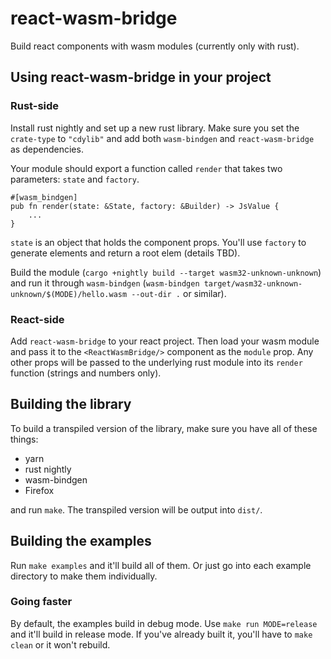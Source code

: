 # react-wasm-bridge

Build react components with wasm modules (currently only with rust).

## Using react-wasm-bridge in your project

### Rust-side

Install rust nightly and set up a new rust library. Make sure you set the
`crate-type` to `"cdylib"` and add both `wasm-bindgen` and `react-wasm-bridge`
as dependencies.

Your module should export a function called `render` that takes two parameters:
`state` and `factory`.

```
#[wasm_bindgen]
pub fn render(state: &State, factory: &Builder) -> JsValue {
    ...
}
```

`state` is an object that holds the component props. You'll use `factory` to
generate elements and return a root elem (details TBD).

Build the module (`cargo +nightly build --target wasm32-unknown-unknown`) and
run it through `wasm-bindgen` (`wasm-bindgen
target/wasm32-unknown-unknown/$(MODE)/hello.wasm --out-dir .` or similar).

### React-side

Add `react-wasm-bridge` to your react project.  Then load your wasm module and
pass it to the `<ReactWasmBridge/>` component as the `module` prop. Any other
props will be passed to the underlying rust module into its `render` function
(strings and numbers only).

## Building the library

To build a transpiled version of the library, make sure you have all of these
things:

- yarn
- rust nightly
- wasm-bindgen
- Firefox

and run `make`.  The transpiled version will be output into `dist/`.

## Building the examples

Run `make examples` and it'll build all of them. Or just go into each example
directory to make them individually.

### Going faster

By default, the examples build in debug mode. Use `make run MODE=release` and
it'll build in release mode. If you've already built it, you'll have to `make
clean` or it won't rebuild.
